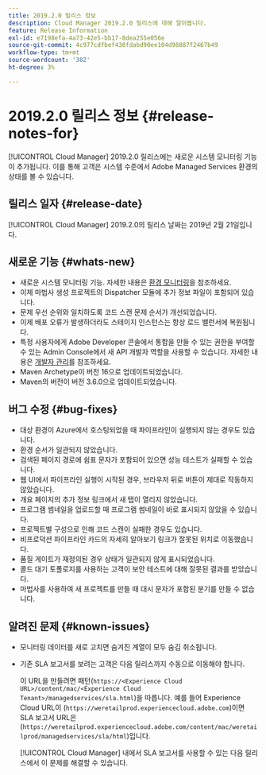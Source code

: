 ```yaml
---
title: 2019.2.0 릴리스 정보
description: Cloud Manager 2019.2.0 릴리스에 대해 알아봅니다.
feature: Release Information
exl-id: e7198efa-4a73-42e5-bb17-8dea255e056e
source-git-commit: 4c977cdfbef438fdabd90ee104d98887f2467b49
workflow-type: tm+mt
source-wordcount: '382'
ht-degree: 3%

---
```


# 2019.2.0 릴리스 정보 {#release-notes-for}

[!UICONTROL Cloud Manager] 2019.2.0 릴리스에는 새로운 시스템 모니터링 기능이 추가됩니다. 이를 통해 고객은 시스템 수준에서 Adobe Managed Services 환경의 상태를 볼 수 있습니다.


## 릴리스 일자 {#release-date}

[!UICONTROL Cloud Manager] 2019.2.0의 릴리스 날짜는 2019년 2월 21일입니다.

## 새로운 기능 {#whats-new}

* 새로운 시스템 모니터링 기능. 자세한 내용은 [환경 모니터링](/help/using/monitoring-environments.md)을 참조하세요.
* 이제 마법사 생성 프로젝트의 Dispatcher 모듈에 추가 정보 파일이 포함되어 있습니다.
* 문제 우선 순위와 일치하도록 코드 스캔 문제 순서가 개선되었습니다.
* 이제 배포 오류가 발생하더라도 스테이지 인스턴스는 항상 로드 밸런서에 복원됩니다.
* 특정 사용자에게 Adobe Developer 콘솔에서 통합을 만들 수 있는 권한을 부여할 수 있는 Admin Console에서 새 API 개발자 역할을 사용할 수 있습니다. 자세한 내용은 [개발자 관리](https://helpx.adobe.com/kr/enterprise/using/manage-developers.html)를 참조하세요.
* Maven Archetype이 버전 16으로 업데이트되었습니다.
* Maven의 버전이 버전 3.6.0으로 업데이트되었습니다.

## 버그 수정 {#bug-fixes}

* 대상 환경이 Azure에서 호스팅되었을 때 파이프라인이 실행되지 않는 경우도 있습니다.
* 환경 순서가 일관되지 않았습니다.
* 검색된 페이지 경로에 쉼표 문자가 포함되어 있으면 성능 테스트가 실패할 수 있습니다.
* 웹 UI에서 파이프라인 실행이 시작된 경우, 브라우저 뒤로 버튼이 제대로 작동하지 않았습니다.
* 개요 페이지의 추가 정보 링크에서 새 탭이 열리지 않았습니다.
* 프로그램 썸네일을 업로드할 때 프로그램 썸네일이 바로 표시되지 않았을 수 있습니다.
* 프로젝트별 구성으로 인해 코드 스캔이 실패한 경우도 있습니다.
* 비프로덕션 파이프라인 카드의 자세히 알아보기 링크가 잘못된 위치로 이동했습니다.
* 품질 게이트가 재정의된 경우 상태가 일관되지 않게 표시되었습니다.
* 콜드 대기 토폴로지를 사용하는 고객이 보안 테스트에 대해 잘못된 결과를 받았습니다.
* 마법사를 사용하여 새 프로젝트를 만들 때 대시 문자가 포함된 분기를 만들 수 없습니다.

## 알려진 문제 {#known-issues}

* 모니터링 데이터를 새로 고치면 숨겨진 계열이 모두 숨김 취소됩니다.
* 기존 SLA 보고서를 보려는 고객은 다음 릴리스까지 수동으로 이동해야 합니다.

  이 URL을 만들려면 패턴(`https://<Experience Cloud URL>/content/mac/<Experience Cloud Tenant>/managedservices/sla.html`)을 따릅니다. 예를 들어 Experience Cloud URL이 (`https://weretailprod.experiencecloud.adobe.com`)이면 SLA 보고서 URL은 (`https://weretailprod.experiencecloud.adobe.com/content/mac/weretailprod/managedservices/sla/html`)입니다.

  [!UICONTROL Cloud Manager] 내에서 SLA 보고서를 사용할 수 있는 다음 릴리스에서 이 문제를 해결할 수 있습니다.
